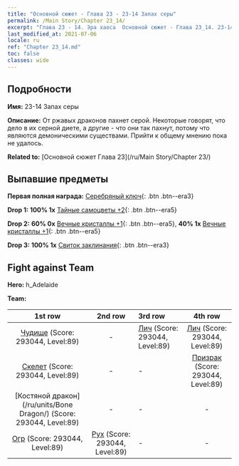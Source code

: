 ```yaml
---
title: "Основной сюжет - Глава 23 - 23-14 Запах серы"
permalink: /Main Story/Chapter 23_14/
excerpt: "Глава 23 - 14. Эра хаоса  Основной сюжет - Глава 23_14. 23-14 Запах серы"
last_modified_at: 2021-07-06
locale: ru
ref: "Chapter 23_14.md"
toc: false
classes: wide
---
```


## Подробности

 **Имя:** 23-14 Запах серы

 **Описание:** От ржавых драконов пахнет серой. Некоторые говорят, что дело в их серной диете, а другие - что они так пахнут, потому что являются демоническими существами. Прийти к общему мнению пока не удалось.

 **Related to:** [Основной сюжет Глава 23](/ru/Main Story/Chapter 23/)

## Выпавшие предметы

 **Первая полная награда:** [Серебряный ключ](/ItemsRU/con_693/){: .btn .btn--era3}

 **Drop 1:** **100% 1x** [Тайные самоцветы +2](/ItemsRU/mat_79/){: .btn .btn--era5}

 **Drop 2:** **60% 0x** [Вечные кристаллы +1](/ItemsRU/mat_73/){: .btn .btn--era5}, **40% 1x** [Вечные кристаллы +1](/ItemsRU/mat_73/){: .btn .btn--era5}

 **Drop 3:** **100% 1x** [Свиток заклинания](/ItemsRU/con_694/){: .btn .btn--era3}


## Fight against Team
 **Hero:** h_Adelaide

 **Team:**


  | 1st row | 2nd row | 3rd row | 4th row |
  |:----:|:----:|:----|:----:|
  | [Чудище](/ru/units/Behemoth/) (Score: 293044, Level:89)  | - | [Лич](/ru/units/Lich/) (Score: 293044, Level:89)  | [Лич](/ru/units/Lich/) (Score: 293044, Level:89)  |
  | [Скелет](/ru/units/Skeleton/) (Score: 293044, Level:89)  | - | - | [Призрак](/ru/units/Wight/) (Score: 293044, Level:89)  |
  | [Костяной дракон](/ru/units/Bone Dragon/) (Score: 293044, Level:89)  | - | - | - |
  | [Огр](/ru/units/Ogre/) (Score: 293044, Level:89)  | [Рух](/ru/units/Roc/) (Score: 293044, Level:89)  | - | - |


